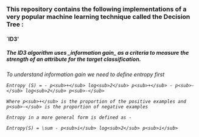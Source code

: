 <h3>This repository contains the following implementations of a very popular machine learning technique called the Decision Tree :</h3>
<h4>`ID3'</h4>
<h5>The ID3 algorithm uses _information gain_ as a criteria to measure the strength of an attribute for the target classification.</h5>

<h6>To understand information gain we need to define entropy first 

	Entropy (S) = - p<sub>+</sub> log<sub>2</sub> p<sub>+</sub> - p<sub>-</sub> log<sub>2</sub> p<sub>-</sub>

	Where p<sub>+</sub> is the proportion of the positive examples and p<sub>-</sub> is the proportion of negative examples

	Entropy in a more general form is defined as -

	Entropy(S) = \sum - p<sub>i</sub> log<sub>2</sub> p<sub>i</sub>

	

</h6>

